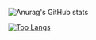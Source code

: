 ![Anurag's GitHub stats](https://github-readme-stats.vercel.app/api?username=claudimarcruz\&rank_icon=github&theme=dark)

[![Top Langs](https://github-readme-stats.vercel.app/api/top-langs/?username=claudimarcruz\&layout=donut&theme=dark)](https://github.com/claudimarcruz/github-readme-stats)


